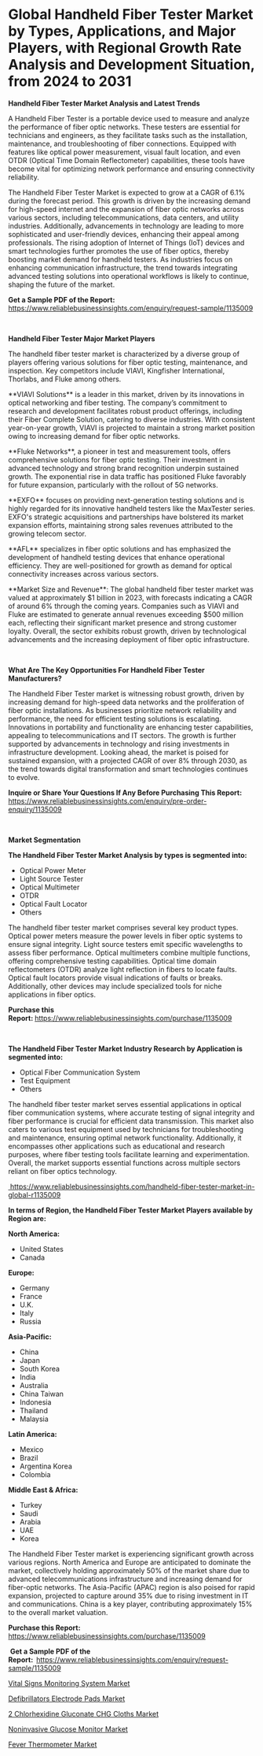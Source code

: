<p><h1>Global Handheld Fiber Tester Market by Types, Applications, and Major Players, with Regional Growth Rate Analysis and Development Situation, from 2024 to 2031</h1></p><p><strong>Handheld Fiber Tester Market Analysis and Latest Trends</strong></p>
<p><p>A Handheld Fiber Tester is a portable device used to measure and analyze the performance of fiber optic networks. These testers are essential for technicians and engineers, as they facilitate tasks such as the installation, maintenance, and troubleshooting of fiber connections. Equipped with features like optical power measurement, visual fault location, and even OTDR (Optical Time Domain Reflectometer) capabilities, these tools have become vital for optimizing network performance and ensuring connectivity reliability.</p><p>The Handheld Fiber Tester Market is expected to grow at a CAGR of 6.1% during the forecast period. This growth is driven by the increasing demand for high-speed internet and the expansion of fiber optic networks across various sectors, including telecommunications, data centers, and utility industries. Additionally, advancements in technology are leading to more sophisticated and user-friendly devices, enhancing their appeal among professionals. The rising adoption of Internet of Things (IoT) devices and smart technologies further promotes the use of fiber optics, thereby boosting market demand for handheld testers. As industries focus on enhancing communication infrastructure, the trend towards integrating advanced testing solutions into operational workflows is likely to continue, shaping the future of the market.</p></p>
<p><strong>Get a Sample PDF of the Report:&nbsp;</strong> <a href="https://www.reliablebusinessinsights.com/enquiry/request-sample/1135009?utm_campaign=1555&utm_medium=2&utm_source=Github&utm_content=ia&utm_term=13102024&utm_id=handheld-fiber-tester">https://www.reliablebusinessinsights.com/enquiry/request-sample/1135009</a></p>
<p>&nbsp;</p>
<p><strong>Handheld Fiber Tester Major Market Players</strong></p>
<p><p>The handheld fiber tester market is characterized by a diverse group of players offering various solutions for fiber optic testing, maintenance, and inspection. Key competitors include VIAVI, Kingfisher International, Thorlabs, and Fluke among others.</p><p>**VIAVI Solutions** is a leader in this market, driven by its innovations in optical networking and fiber testing. The company’s commitment to research and development facilitates robust product offerings, including their Fiber Complete Solution, catering to diverse industries. With consistent year-on-year growth, VIAVI is projected to maintain a strong market position owing to increasing demand for fiber optic networks.</p><p>**Fluke Networks**, a pioneer in test and measurement tools, offers comprehensive solutions for fiber optic testing. Their investment in advanced technology and strong brand recognition underpin sustained growth. The exponential rise in data traffic has positioned Fluke favorably for future expansion, particularly with the rollout of 5G networks.</p><p>**EXFO** focuses on providing next-generation testing solutions and is highly regarded for its innovative handheld testers like the MaxTester series. EXFO's strategic acquisitions and partnerships have bolstered its market expansion efforts, maintaining strong sales revenues attributed to the growing telecom sector.</p><p>**AFL** specializes in fiber optic solutions and has emphasized the development of handheld testing devices that enhance operational efficiency. They are well-positioned for growth as demand for optical connectivity increases across various sectors.</p><p>**Market Size and Revenue**: The global handheld fiber tester market was valued at approximately $1 billion in 2023, with forecasts indicating a CAGR of around 6% through the coming years. Companies such as VIAVI and Fluke are estimated to generate annual revenues exceeding $500 million each, reflecting their significant market presence and strong customer loyalty. Overall, the sector exhibits robust growth, driven by technological advancements and the increasing deployment of fiber optic infrastructure.</p></p>
<p>&nbsp;</p>
<p><strong>What Are The Key Opportunities For Handheld Fiber Tester Manufacturers?</strong></p>
<p><p>The Handheld Fiber Tester market is witnessing robust growth, driven by increasing demand for high-speed data networks and the proliferation of fiber optic installations. As businesses prioritize network reliability and performance, the need for efficient testing solutions is escalating. Innovations in portability and functionality are enhancing tester capabilities, appealing to telecommunications and IT sectors. The growth is further supported by advancements in technology and rising investments in infrastructure development. Looking ahead, the market is poised for sustained expansion, with a projected CAGR of over 8% through 2030, as the trend towards digital transformation and smart technologies continues to evolve.</p></p>
<p><strong>Inquire or Share Your Questions If Any Before Purchasing This Report:</strong> <a href="https://www.reliablebusinessinsights.com/enquiry/pre-order-enquiry/1135009?utm_campaign=1555&utm_medium=2&utm_source=Github&utm_content=ia&utm_term=13102024&utm_id=handheld-fiber-tester">https://www.reliablebusinessinsights.com/enquiry/pre-order-enquiry/1135009</a></p>
<p>&nbsp;</p>
<p><strong>Market Segmentation</strong></p>
<p><strong>The Handheld Fiber Tester Market Analysis by types is segmented into:</strong></p>
<p><ul><li>Optical Power Meter</li><li>Light Source Tester</li><li>Optical Multimeter</li><li>OTDR</li><li>Optical Fault Locator</li><li>Others</li></ul></p>
<p><p>The handheld fiber tester market comprises several key product types. Optical power meters measure the power levels in fiber optic systems to ensure signal integrity. Light source testers emit specific wavelengths to assess fiber performance. Optical multimeters combine multiple functions, offering comprehensive testing capabilities. Optical time domain reflectometers (OTDR) analyze light reflection in fibers to locate faults. Optical fault locators provide visual indications of faults or breaks. Additionally, other devices may include specialized tools for niche applications in fiber optics.</p></p>
<p><strong>Purchase this Report:&nbsp;</strong><a href="https://www.reliablebusinessinsights.com/purchase/1135009?utm_campaign=1555&utm_medium=2&utm_source=Github&utm_content=ia&utm_term=13102024&utm_id=handheld-fiber-tester">https://www.reliablebusinessinsights.com/purchase/1135009</a></p>
<p>&nbsp;</p>
<p><strong>The Handheld Fiber Tester Market Industry Research by Application is segmented into:</strong></p>
<p><ul><li>Optical Fiber Communication System</li><li>Test Equipment</li><li>Others</li></ul></p>
<p><p>The handheld fiber tester market serves essential applications in optical fiber communication systems, where accurate testing of signal integrity and fiber performance is crucial for efficient data transmission. This market also caters to various test equipment used by technicians for troubleshooting and maintenance, ensuring optimal network functionality. Additionally, it encompasses other applications such as educational and research purposes, where fiber testing tools facilitate learning and experimentation. Overall, the market supports essential functions across multiple sectors reliant on fiber optics technology.</p></p>
<p><a href="https://www.reliablebusinessinsights.com/handheld-fiber-tester-market-in-global-r1135009?utm_campaign=1555&utm_medium=2&utm_source=Github&utm_content=ia&utm_term=13102024&utm_id=handheld-fiber-tester">&nbsp;https://www.reliablebusinessinsights.com/handheld-fiber-tester-market-in-global-r1135009</a></p>
<p><strong>In terms of Region, the Handheld Fiber Tester Market Players available by Region are:</strong></p>
<p>
    <p> <strong> North America: </strong>
        <ul>
            <li>United States</li>
            <li>Canada</li>
        </ul>
        </p> 
    <p> <strong> Europe: </strong>
        <ul>
            <li>Germany</li>
            <li>France</li>
            <li>U.K.</li>
            <li>Italy</li>
            <li>Russia</li>
        </ul>
        </p> 
    <p> <strong> Asia-Pacific: </strong>
        <ul>
            <li>China</li>
            <li>Japan</li>
            <li>South Korea</li>
            <li>India</li>
            <li>Australia</li>
            <li>China Taiwan</li>
            <li>Indonesia</li>
            <li>Thailand</li>
            <li>Malaysia</li>
        </ul>
        </p> 
    <p> <strong> Latin America: </strong>
        <ul>
            <li>Mexico</li>
            <li>Brazil</li>
            <li>Argentina Korea</li>
            <li>Colombia</li>
        </ul>
        </p> 
    <p> <strong> Middle East & Africa: </strong>
        <ul>
            <li>Turkey</li>
            <li>Saudi</li>
            <li>Arabia</li>
            <li>UAE</li>
            <li>Korea</li>
        </ul>
    </p>
    </p>
<p><p>The Handheld Fiber Tester market is experiencing significant growth across various regions. North America and Europe are anticipated to dominate the market, collectively holding approximately 50% of the market share due to advanced telecommunications infrastructure and increasing demand for fiber-optic networks. The Asia-Pacific (APAC) region is also poised for rapid expansion, projected to capture around 35% due to rising investment in IT and communications. China is a key player, contributing approximately 15% to the overall market valuation.</p></p>
<p><strong>Purchase this Report: </strong><a href="https://www.reliablebusinessinsights.com/purchase/1135009?utm_campaign=1555&utm_medium=2&utm_source=Github&utm_content=ia&utm_term=13102024&utm_id=handheld-fiber-tester">https://www.reliablebusinessinsights.com/purchase/1135009</a></p>
<p>&nbsp;<strong>Get a Sample PDF of the Report:&nbsp;&nbsp;</strong><a href="https://www.reliablebusinessinsights.com/enquiry/request-sample/1135009?utm_campaign=1555&utm_medium=2&utm_source=Github&utm_content=ia&utm_term=13102024&utm_id=handheld-fiber-tester">https://www.reliablebusinessinsights.com/enquiry/request-sample/1135009</a></p>
<p><strong></strong></p>
<p><p><a href="https://www.linkedin.com/pulse/vital-signs-monitoring-system-market-size-growth-trends-cvgze?utm_campaign=1555&utm_medium=2&utm_source=Github&utm_content=ia&utm_term=13102024&utm_id=handheld-fiber-tester">Vital Signs Monitoring System Market</a></p><p><a href="https://www.linkedin.com/pulse/defibrillators-electrode-pads-market-revolution-size-share-renqe?utm_campaign=1555&utm_medium=2&utm_source=Github&utm_content=ia&utm_term=13102024&utm_id=handheld-fiber-tester">Defibrillators Electrode Pads Market</a></p><p><a href="https://www.linkedin.com/pulse/2-chlorhexidine-gluconate-chg-cloths-market-overview-regional-xr1je?utm_campaign=1555&utm_medium=2&utm_source=Github&utm_content=ia&utm_term=13102024&utm_id=handheld-fiber-tester">2 Chlorhexidine Gluconate CHG Cloths Market</a></p><p><a href="https://www.linkedin.com/pulse/trends-global-noninvasive-glucose-monitor-market-forecast-cnjge?utm_campaign=1555&utm_medium=2&utm_source=Github&utm_content=ia&utm_term=13102024&utm_id=handheld-fiber-tester">Noninvasive Glucose Monitor Market</a></p><p><a href="https://www.linkedin.com/pulse/fever-thermometer-market-outlook-complete-industry-analysis-uui8e?utm_campaign=1555&utm_medium=2&utm_source=Github&utm_content=ia&utm_term=13102024&utm_id=handheld-fiber-tester">Fever Thermometer Market</a></p></p>